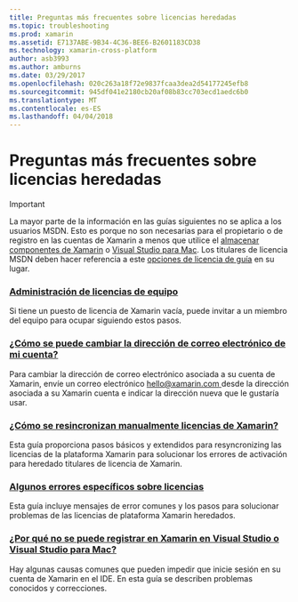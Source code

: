 ```yaml
---
title: Preguntas más frecuentes sobre licencias heredadas
ms.topic: troubleshooting
ms.prod: xamarin
ms.assetid: E7137ABE-9B34-4C36-BEE6-B2601183CD38
ms.technology: xamarin-cross-platform
author: asb3993
ms.author: amburns
ms.date: 03/29/2017
ms.openlocfilehash: 020c263a18f72e9837fcaa3dea2d54177245efb8
ms.sourcegitcommit: 945df041e2180cb20af08b83cc703ecd1aedc6b0
ms.translationtype: MT
ms.contentlocale: es-ES
ms.lasthandoff: 04/04/2018
---
```

# <a name="legacy-license-frequently-asked-questions"></a>Preguntas más frecuentes sobre licencias heredadas

> [!IMPORTANT]
> La mayor parte de la información en las guías siguientes no se aplica a los usuarios MSDN. Esto es porque no son necesarias para el propietario o de registro en las cuentas de Xamarin a menos que utilice el [almacenar componentes de Xamarin](https://components.xamarin.com/) o [Visual Studio para Mac](~/cross-platform/get-started/requirements.md). Los titulares de licencia MSDN deben hacer referencia a este [opciones de licencia de guía](~/cross-platform/get-started/requirements.md) en su lugar.


### <a name="team-license-managementteam-managementmd"></a>[Administración de licencias de equipo](team-management.md)
Si tiene un puesto de licencia de Xamarin vacía, puede invitar a un miembro del equipo para ocupar siguiendo estos pasos.

### <a name="how-do-i-change-my-accounts-email-addresschange-emailmd"></a>[¿Cómo se puede cambiar la dirección de correo electrónico de mi cuenta?](change-email.md)
Para cambiar la dirección de correo electrónico asociada a su cuenta de Xamarin, envíe un correo electrónico [ hello@xamarin.com ](mailto:hello@xamarin.com) desde la dirección asociada a su Xamarin cuenta e indicar la dirección nueva que le gustaría usar. 

### <a name="how-do-i-manually-resynchronize-xamarin-licensesresync-licensesmd"></a>[¿Cómo se resincronizan manualmente licencias de Xamarin?](resync-licenses.md)
Esta guía proporciona pasos básicos y extendidos para resyncronizing las licencias de la plataforma Xamarin para solucionar los errores de activación para heredado titulares de licencia de Xamarin.

### <a name="some-specific-licensing-errorslicensing-errorsmd"></a>[Algunos errores específicos sobre licencias](licensing-errors.md)
Esta guía incluye mensajes de error comunes y los pasos para solucionar problemas de las licencias de plataforma Xamarin heredados.

### <a name="why-cant-i-log-into-xamarin-in-visual-studio-or-visual-studio-for-maclogin-troubleshootingmd"></a>[¿Por qué no se puede registrar en Xamarin en Visual Studio o Visual Studio para Mac?](login-troubleshooting.md)
Hay algunas causas comunes que pueden impedir que inicie sesión en su cuenta de Xamarin en el IDE. En esta guía se describen problemas conocidos y correcciones.
